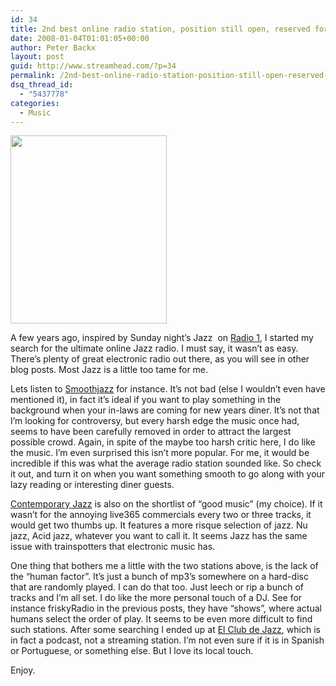 ```yaml
---
id: 34
title: 2nd best online radio station, position still open, reserved for Jazz
date: 2008-01-04T01:01:05+00:00
author: Peter Backx
layout: post
guid: http://www.streamhead.com/?p=34
permalink: /2nd-best-online-radio-station-position-still-open-reserved-for-jazz/
dsq_thread_id:
  - "5437778"
categories:
  - Music
---
```

<img src="http://www.elclubdejazz.com/fotografias/100/tuncboyaciyan_arto_perez_carlos.jpg" alt="" width="250" height="301" />

A few years ago, inspired by Sunday night&#8217;s Jazz  on [Radio 1](http://www.radio1.be), I started my search for the ultimate online Jazz radio. I must say, it wasn&#8217;t as easy. There&#8217;s plenty of great electronic radio out there, as you will see in other blog posts. Most Jazz is a little too tame for me.

Lets listen to [Smoothjazz](http://www.smoothjazz.com/) for instance. It&#8217;s not bad (else I wouldn&#8217;t even have mentioned it), in fact it&#8217;s ideal if you want to play something in the background when your in-laws are coming for new years diner. It&#8217;s not that I&#8217;m looking for controversy, but every harsh edge the music once had, seems to have been carefully removed in order to attract the largest possible crowd. Again, in spite of the maybe too harsh critic here, I do like the music. I&#8217;m even surprised this isn&#8217;t more popular. For me, it would be incredible if this was what the average radio station sounded like. So check it out, and turn it on when you want something smooth to go along with your lazy reading or interesting diner guests.

[Contemporary Jazz](http://www.contemporaryjazz.com/) is also on the shortlist of &#8220;good music&#8221; (my choice). If it wasn&#8217;t for the annoying live365 commercials every two or three tracks, it would get two thumbs up. It features a more risque selection of jazz. Nu jazz, Acid jazz, whatever you want to call it. It seems Jazz has the same issue with trainspotters that electronic music has.

One thing that bothers me a little with the two stations above, is the lack of the &#8220;human factor&#8221;. It&#8217;s just a bunch of mp3&#8217;s somewhere on a hard-disc that are randomly played. I can do that too. Just leech or rip a bunch of tracks and I&#8217;m all set. I do like the more personal touch of a DJ. See for instance friskyRadio in the previous posts, they have &#8220;shows&#8221;, where actual humans select the order of play. It seems to be even more difficult to find such stations. After some searching I ended up at [El Club de Jazz](http://www.elclubdejazz.com/), which is in fact a podcast, not a streaming station. I&#8217;m not even sure if it is in Spanish or Portuguese, or something else. But I love its local touch.

Enjoy.

<!-- AddThis Advanced Settings generic via filter on the_content -->

<!-- AddThis Share Buttons generic via filter on the_content -->